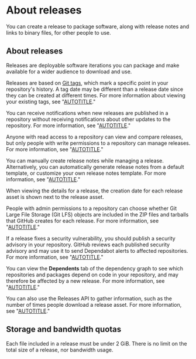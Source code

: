 # About releases

You can create a release to package software, along with release notes and links to binary files, for other people to use.

## About releases

Releases are deployable software iterations you can package and make available for a wider audience to download and use.

Releases are based on [Git tags](https://git-scm.com/book/en/Git-Basics-Tagging), which mark a specific point in your repository's history. A tag date may be different than a release date since they can be created at different times. For more information about viewing your existing tags, see "[AUTOTITLE](/repositories/releasing-projects-on-github/viewing-your-repositorys-releases-and-tags)."

You can receive notifications when new releases are published in a repository without receiving notifications about other updates to the repository. For more information, see "[AUTOTITLE](/account-and-profile/managing-subscriptions-and-notifications-on-github/managing-subscriptions-for-activity-on-github/viewing-your-subscriptions)."

Anyone with read access to a repository can view and compare releases, but only people with write permissions to a repository can manage releases. For more information, see "[AUTOTITLE](/repositories/releasing-projects-on-github/managing-releases-in-a-repository)."

You can manually create release notes while managing a release. Alternatively, you can automatically generate release notes from a default template, or customize your own release notes template. For more information, see "[AUTOTITLE](/repositories/releasing-projects-on-github/automatically-generated-release-notes)."

When viewing the details for a release, the creation date for each release asset is shown next to the release asset.

People with admin permissions to a repository can choose whether Git Large File Storage (Git LFS) objects are included in the ZIP files and tarballs that GitHub creates for each release. For more information, see "[AUTOTITLE](/repositories/managing-your-repositorys-settings-and-features/managing-repository-settings/managing-git-lfs-objects-in-archives-of-your-repository)."

If a release fixes a security vulnerability, you should publish a security advisory in your repository. GitHub reviews each published security advisory and may use it to send Dependabot alerts to affected repositories. For more information, see "[AUTOTITLE](/code-security/security-advisories/working-with-repository-security-advisories/about-repository-security-advisories)."

You can view the **Dependents** tab of the dependency graph to see which repositories and packages depend on code in your repository, and may therefore be affected by a new release. For more information, see "[AUTOTITLE](/code-security/supply-chain-security/understanding-your-software-supply-chain/about-the-dependency-graph)."

You can also use the Releases API to gather information, such as the number of times people download a release asset. For more information, see "[AUTOTITLE](/rest/releases)."

## Storage and bandwidth quotas

 Each file included in a release must be under 2 GiB. There is no limit on the total size of a release, nor bandwidth usage.
